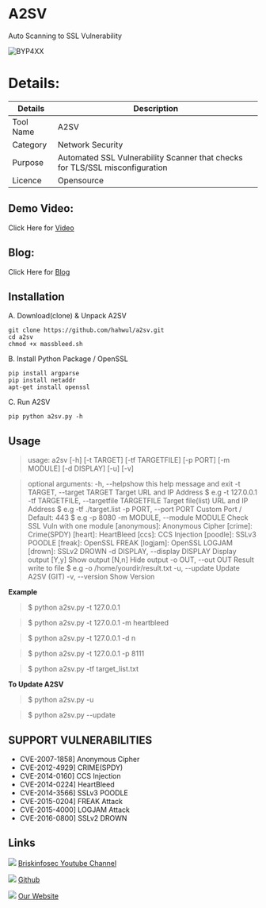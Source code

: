  A2SV
============
Auto Scanning to SSL Vulnerability

![BYP4XX](https://www.briskinfosec.com//assets/tooloftheday/Copy_of_Briskinfosec_TOD_Latest_samples_189.jpg)


Details:
============
|  Details | Description   |
| ------------ | ------------ |
|  Tool Name |  A2SV |
|  Category | Network Security  |
|  Purpose | Automated SSL Vulnerability Scanner that checks for TLS/SSL misconfiguration  |
|  Licence |    Opensource|

Demo Video:
-----------------
Click Here for [Video](https://youtu.be/oyBZ6WRKpys "Video")

Blog: 
--------------
Click Here for [Blog](https://www.briskinfosec.com/tooloftheday/toolofthedaydetail/A2SV "Blog")

Installation
----------------
A. Download(clone) & Unpack A2SV

    git clone https://github.com/hahwul/a2sv.git
    cd a2sv
	chmod +x massbleed.sh

B. Install Python Package / OpenSSL

    pip install argparse
    pip install netaddr
	apt-get install openssl

C. Run A2SV

    pip python a2sv.py -h

Usage
------------

>  usage: a2sv [-h] [-t TARGET] [-tf TARGETFILE] [-p PORT] [-m MODULE] [-d DISPLAY] [-u] [-v]

> optional arguments:
  -h, --helpshow this help message and exit
  -t TARGET, --target TARGET
Target URL and IP Address
 $ e.g -t 127.0.0.1
  -tf TARGETFILE, --targetfile TARGETFILE
Target file(list) URL and IP Address
 $ e.g -tf ./target.list
  -p PORT, --port PORT  Custom Port / Default: 443
 $ e.g -p 8080
  -m MODULE, --module MODULE
Check SSL Vuln with one module
> [anonymous]: Anonymous Cipher
> [crime]: Crime(SPDY)
> [heart]: HeartBleed
> [ccs]: CCS Injection
> [poodle]: SSLv3 POODLE
> [freak]: OpenSSL FREAK
> [logjam]: OpenSSL LOGJAM
> [drown]: SSLv2 DROWN
  -d DISPLAY, --display DISPLAY
Display output
[Y,y] Show output
[N,n] Hide output
  -o OUT, --out OUT Result write to file
 $ e.g -o /home/yourdir/result.txt
  -u, --update  Update A2SV (GIT)
  -v, --version Show Version


**Example**

> $ python a2sv.py -t 127.0.0.1

> $ python a2sv.py -t 127.0.0.1 -m heartbleed

> $ python a2sv.py -t 127.0.0.1 -d n

> $ python a2sv.py -t 127.0.0.1 -p 8111

> $ python a2sv.py -tf target_list.txt

**To Update A2SV**
> $ python a2sv.py -u

> $ python a2sv.py --update


SUPPORT VULNERABILITIES
--------------------

- CVE-2007-1858] Anonymous Cipher
- CVE-2012-4929] CRIME(SPDY)
- CVE-2014-0160] CCS Injection
- CVE-2014-0224] HeartBleed
- CVE-2014-3566] SSLv3 POODLE
- CVE-2015-0204] FREAK Attack
- CVE-2015-4000] LOGJAM Attack
- CVE-2016-0800] SSLv2 DROWN

Links
----------------
 ![ ](https://img.icons8.com/color/15/000000/youtube-play.png) [Briskinfosec Youtube Channel](https://www.youtube.com/channel/UCcPmqqYETcO_7-6p_uUsF1w "Briskinfosec Youtube Channel")


 ![ ](https://img.icons8.com/glyph-neue/15/000000/github.png) [Github](https://github.com/briskinfosec "Github") 

  ![ ](https://img.icons8.com/ios/15/000000/internet--v2.png) [Our Website](https://www.briskinfosec.com/ "Our Website")
